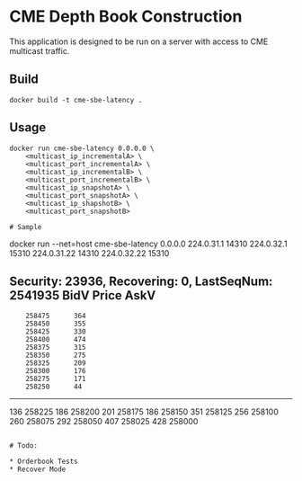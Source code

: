# CME Depth Book Construction

This application is designed to be run on a server with access to CME multicast
traffic.

## Build
```
docker build -t cme-sbe-latency .
```

## Usage

```
docker run cme-sbe-latency 0.0.0.0 \
	<multicast_ip_incrementalA> \
	<multicast_port_incrementalA> \
	<multicast_ip_incrementalB> \
	<multicast_port_incrementalB> \
	<multicast_ip_snapshotA> \
	<multicast_port_snapshotA> \
	<multicast_ip_shapshotB> \
	<multicast_port_snapshotB> 

# Sample

```
docker run --net=host cme-sbe-latency  0.0.0.0 224.0.31.1 14310 224.0.32.1 15310 224.0.31.22 14310 224.0.32.22 15310 

Security: 23936, Recovering: 0, LastSeqNum: 2541935
BidV		Price		AskV
--------------------------------------
		258475		364
		258450		355
		258425		330
		258400		474
		258375		315
		258350		275
		258325		209
		258300		176
		258275		171
		258250		44
--------------------------------------
136		258225
186		258200
201		258175
186		258150
351		258125
256		258100
260		258075
292		258050
407		258025
428		258000


```

# Todo:

* Orderbook Tests
* Recover Mode

